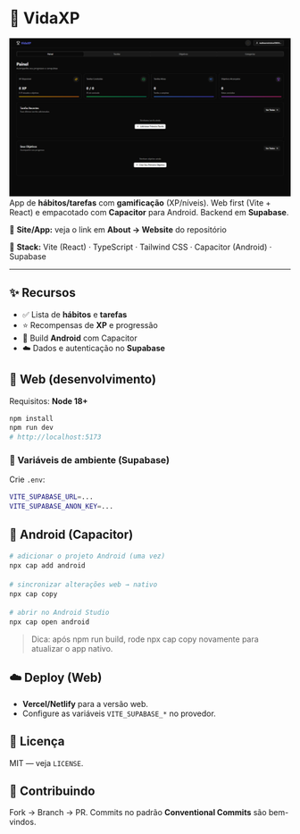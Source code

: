 
# 🧩 VidaXP

![Home](public/home-preview.png)
App de **hábitos/tarefas** com **gamificação** (XP/níveis). Web first (Vite + React) e empacotado com **Capacitor** para Android. Backend em **Supabase**.

🔗 **Site/App:** veja o link em **About → Website** do repositório

🧰 **Stack:** Vite (React) · TypeScript · Tailwind CSS · Capacitor (Android) · Supabase

---

## ✨ Recursos
- ✅ Lista de **hábitos** e **tarefas**
- ⭐ Recompensas de **XP** e progressão
- 🤖 Build **Android** com Capacitor
- ☁️ Dados e autenticação no **Supabase**

## 🚀 Web (desenvolvimento)
Requisitos: **Node 18+**

```bash
npm install
npm run dev
# http://localhost:5173

```

### 🔐 Variáveis de ambiente (Supabase)

Crie `.env`:

```bash
VITE_SUPABASE_URL=...
VITE_SUPABASE_ANON_KEY=...

```

## 🤖 Android (Capacitor)

```bash
# adicionar o projeto Android (uma vez)
npx cap add android

# sincronizar alterações web → nativo
npx cap copy

# abrir no Android Studio
npx cap open android

```

> Dica: após npm run build, rode npx cap copy novamente para atualizar o app nativo.
> 

## ☁️ Deploy (Web)

- **Vercel/Netlify** para a versão web.
- Configure as variáveis `VITE_SUPABASE_*` no provedor.


## 📄 Licença

MIT — veja `LICENSE`.

## 🤝 Contribuindo

Fork → Branch → PR. Commits no padrão **Conventional Commits** são bem-vindos.
